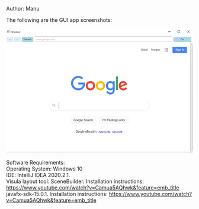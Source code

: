 Author: Manu

The following are the GUI app screenshots:
<br/>
<br/>
<img src = "Picture.PNG"><br/>

Software Requirements:<br/>
Operating System: Windows 10<br/>
IDE: IntelliJ IDEA 2020.2.1.<br/>
Visula layout tool: SceneBuilder. Installation instructions: https://www.youtube.com/watch?v=Camua5AQhwk&feature=emb_title<br/>
javafx-sdk-15.0.1. Installation instructions: https://www.youtube.com/watch?v=Camua5AQhwk&feature=emb_title 

